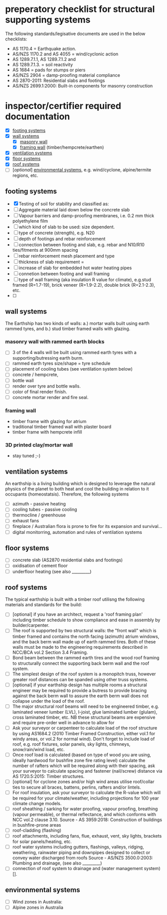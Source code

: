 # preperatory checklist for structural supporting systems

The following standards/legisative documents are used in the below checklists:
  * AS 1170.4 = Earthquake action.
  * AS/NZS 1170.2 and AS 4055 = wind/cyclonic action
  * AS 1289.7.1.1, AS 1289.7.1.2 and
  * AS 1289.7.1.3. = soil reactivity
  * AS 1684 = pads for stumps or piers
  * AS/NZS 2904 = damp-proofing material compliance
  * AS 2870-2011: Residential slabs and footings
  * AS/NZS 2699.1:2000: Built-in components for masonry construction

# inspector/certifier required documentation

 - [x] [footing systems](https://github.com/earthsteading/earthship/blob/master/checklist_structural-supporting-systems.md#footing-systems)
 - [x] [wall systems](https://github.com/earthsteading/earthship/blob/master/checklist_structural-supporting-systems.md#wall-systems)
   - [x] [masonry wall](https://github.com/earthsteading/earthship/blob/master/checklist_structural-supporting-systems.md#masonry)
   - [x] [framing wall](https://github.com/earthsteading/earthship/blob/master/checklist_structural-supporting-systems.md) (timber/hempcrete/earthen)
 - [x] [ventilation systems](https://github.com/earthsteading/earthship/blob/master/checklist_structural-supporting-systems.md#ventilation-systems)
 - [x] [floor systems](https://github.com/earthsteading/earthship/blob/master/checklist_structural-supporting-systems.md#floor-systems)
 - [x] [roof systems](https://github.com/earthsteading/earthship/blob/master/checklist_structural-supporting-systems.md#roof-systems)
 - [ ] [_optional_] [environmental systems](https://github.com/earthsteading/earthship/blob/master/checklist_structural-supporting-systems.md#environmental-systems), e.g. wind/cyclone, alpine/termite regions, etc.

## footing systems

  - [x] Testing of soil for stability and classified as: 
  - [ ] Aggregate material laid down below the concrete slab
  - [ ] Vapour barriers and damp-proofing membranes, i.e. 0.2 mm thick polyethylene film
  - [ ] which kind of slab to be used: size dependent.
  - [ ] type of concrete (strength), e.g. N20
  - [ ] depth of footings and rebar reinforcement
  - [ ] connection between footing and slab, e.g. rebar and N10/R10 ties/fitments at 900mm spacing
  - [ ] rebar reinforcement mesh placement and type
  - [ ] thickness of slab requirement = 
  - [ ] increase of slab for embedded hot water heating pipes
  - [ ] connetion between footing and wall framing
  - [ ] type of wall framing (aka insulation R value for climate), e.g.stud framed (R=1.7-19), brick veneer (R=1.9-2.2), double brick (R=2.1-2.3), etc.
  - [ ]  

## wall systems
The Earthship has two kinds of walls: a.) mortar walls built using earth rammed tyres, and b.) stud timber framed walls with glazing.

### masonry wall with rammed earth blocks

 - [ ] 3 of the 4 walls will be built using rammed earth tyres with a supporting/butressing earth burm.
 - [ ] rammed earth tyres size/shape = tyre schedule 
 - [ ] placement of cooling tubes (see ventilation system below)
 - [ ] concrete / hempcrete, 
 - [ ] bottle wall
 - [ ] render over tyre and bottle walls.
 - [ ] color of final render finish.
 - [ ] concrete mortar render and fire seal.

### framing wall
  * timber frame with glazing for atrium
  * traditional timber framed wall with plaster board
  * timber frame with hempcrete infill

### 3D printed clay/mortar wall
  * stay tuned ;-)

## ventilation systems
An earthship is a living building which is designed to leverage the natural physics of the planet to both heat and cool the building in relation to it occupants (homeostatsis).  Therefore, the following systems 
 - [ ] azimuth - passive heating
 - [ ] cooling tubes - passive cooling
 - [ ] thermocline / greenhouse
 - [ ] exhaust fans
 - [ ] fireplace / Australian flora is prone to fire for its expansion and survival...
 - [ ] digital monitorring, automation and rules of ventilation systems

## floor systems

 - [ ] concrete slab (AS2870 residential slabs and footings)
 - [ ] oxidisation of cement floor
 - [ ] underfloor heating (see also _________)

## roof systems
The typical earthship is built with a timber roof utilisng the following materials and standards for the build:
 - [ ] [optional] if you have an architect, request a 'roof framing plan' including timber schedule to show compliance and ease in assembly by builder/carpenter. 
 - [ ] The roof is supported by two structural walls: the "front wall" which is timber framed and contains the north facing (azimuth) atrium windows, and the back berm wall made up of earth rammed tires.  Both of these walls must be made to the engineering requirements described in NCC/BCA vol.2 Section 3.4 Framing.
 - [ ] Bond beam between the rammed earth tires and the wood roof framing to structurally connect the supporting back berm wall and the roof system. 
 - [ ] The simplest design of the roof system is a monopitch truss, however greater roof distances can be spanded using other truss systems.
 - [ ] [optional] if your earthship design has multiple rooms a structural engineer may be required to provide a butress to provide bracing against the back berm wall to assure the earth berm wall does not collapse under the load of the roof.
 - [ ] The major structural roof beams will need to be engineered timber, e.g. laminated veneer lumber (LVL), I-joist, glue laminated lumber (glulam), cross laminated timber, etc. NB these structural beams are expensive and require pre-order well in advance to allow for 
 - [ ] Ask your surveyor or carpenteer to calculate load of the roof structure by using AS1684.2 (2010 Timber Framed Construction, either vol.1 for windy areas, or vol.2 for normal wind). Don't forget to include load of roof, e.g. roof fixtures, solar panels, sky lights, chimneys, snow/rain/wind load, etc.
 - [ ] Once roof load is calculated (based on type of wood you are using, ideally hardwood for bushfire zone fire rating level) calculate the number of rafters which will be required along with their spacing, ask your surveyor to calculate spacing and fastener (nail/screw) distance via AS 1720.5:2015: Timber structures.
 - [ ] [optional] for cyclone zones and/or high wind areas utilise roof/collar ties to secure all braces, battens, perlins, rafters and/or lintels.
 - [ ] For roof insulation, ask your surveyor to calculate the R-value which will be required for your climate/weather, including projections for 100 year climate change models.
 - [ ] roof sheathing / sarking for water proofing, vapour proofing, breathing (vapour permeable), or thermal reflectance, and which conforms with NCC vol.2 clause 3.10.
Source - AS 3959:2018: Construction of buildings in bushfire-prone areas 
 - [ ] roof-cladding (flashing)
 - [ ] roof attachments, including fans, flue, exhaust, vent, sky lights, brackets for solar panels/heating, etc.
 - [ ] roof water systems including gutters, flashings, valleys, ridging, weathering, rainwater piping and downpipes designed to collect or convey water discharged from roofs
Source - AS/NZS 3500.0:2003: Plumbing and drainage, (see also _________)
 - [ ] connection of roof system to drainage and (water management system)[].

## environmental systems

 - [ ] Wind zones in Australia: 
 - [ ] Alpine zones in Australia

